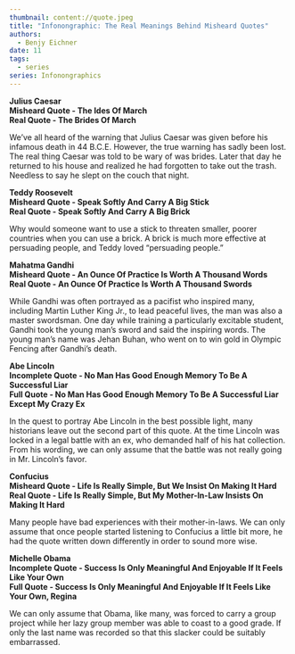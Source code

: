 ```yaml
---
thumbnail: content://quote.jpeg
title: "Infonongraphic: The Real Meanings Behind Misheard Quotes"
authors:
  - Benjy Eichner
date: 11
tags:
  - series
series: Infonongraphics
---
```


**Julius Caesar**\
**Misheard Quote - The Ides Of March**\
**Real Quote - The Brides Of March**

We’ve all heard of the warning that Julius Caesar was given before his infamous death in 44 B.C.E. However, the true warning has sadly been lost. The real thing Caesar was told to be wary of was brides. Later that day he returned to his house and realized he had forgotten to take out the trash. Needless to say he slept on the couch that night.

**Teddy Roosevelt**\
**Misheard Quote - Speak Softly And Carry A Big Stick**\
**Real Quote - Speak Softly And Carry A Big Brick**

Why would someone want to use a stick to threaten smaller, poorer countries when you can use a brick. A brick is much more effective at persuading people, and Teddy loved “persuading people.”

**Mahatma Gandhi**\
**Misheard Quote - An Ounce Of Practice Is Worth A Thousand Words**\
**Real Quote - An Ounce Of Practice Is Worth A Thousand Swords**

While Gandhi was often portrayed as a pacifist who inspired many, including Martin Luther King Jr., to lead peaceful lives, the man was also a master swordsman. One day while training a particularly excitable student, Gandhi took the young man’s sword and said the inspiring words. The young man’s name was Jehan Buhan, who went on to win gold in Olympic Fencing after Gandhi’s death.

**Abe Lincoln**\
**Incomplete Quote - No Man Has Good Enough Memory To Be A Successful Liar**\
**Full Quote - No Man Has Good Enough Memory To Be A Successful Liar Except My Crazy Ex**

In the quest to portray Abe Lincoln in the best possible light, many historians leave out the second part of this quote. At the time Lincoln was locked in a legal battle with an ex, who demanded half of his hat collection. From his wording, we can only assume that the battle was not really going in Mr. Lincoln’s favor.

**Confucius**\
**Misheard Quote - Life Is Really Simple, But We Insist On Making It Hard**\
**Real Quote - Life Is Really Simple, But My Mother-In-Law Insists On Making It Hard**

Many people have bad experiences with their mother-in-laws. We can only assume that once people started listening to Confucius a little bit more, he had the quote written down differently in order to sound more wise.

**Michelle Obama**\
**Incomplete Quote - Success Is Only Meaningful And Enjoyable If It Feels Like Your Own**\
**Full Quote - Success Is Only Meaningful And Enjoyable If It Feels Like Your Own, Regina** 

We can only assume that Obama, like many, was forced to carry a group project while her lazy group member was able to coast to a good grade. If only the last name was recorded so that this slacker could be suitably embarrassed.


